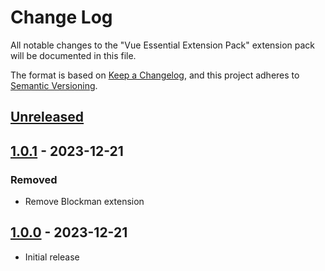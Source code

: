 # Change Log

All notable changes to the "Vue Essential Extension Pack" extension pack will be documented in this file.

The format is based on [Keep a Changelog](https://keepachangelog.com/en/1.0.0/),
and this project adheres to [Semantic Versioning](https://semver.org/spec/v2.0.0.html).

## [Unreleased]

## [1.0.1] - 2023-12-21

### Removed

- Remove Blockman extension

## [1.0.0] - 2023-12-21

- Initial release

[unreleased]: https://github.com/ManuelGil/vscode-vue-pack/compare/v1.0.1...HEAD
[1.0.1]: https://github.com/ManuelGil/vscode-vue-pack/compare/v1.0.0...v1.0.1
[1.0.0]: https://github.com/ManuelGil/vscode-vue-pack/releases/tag/v1.0.0

